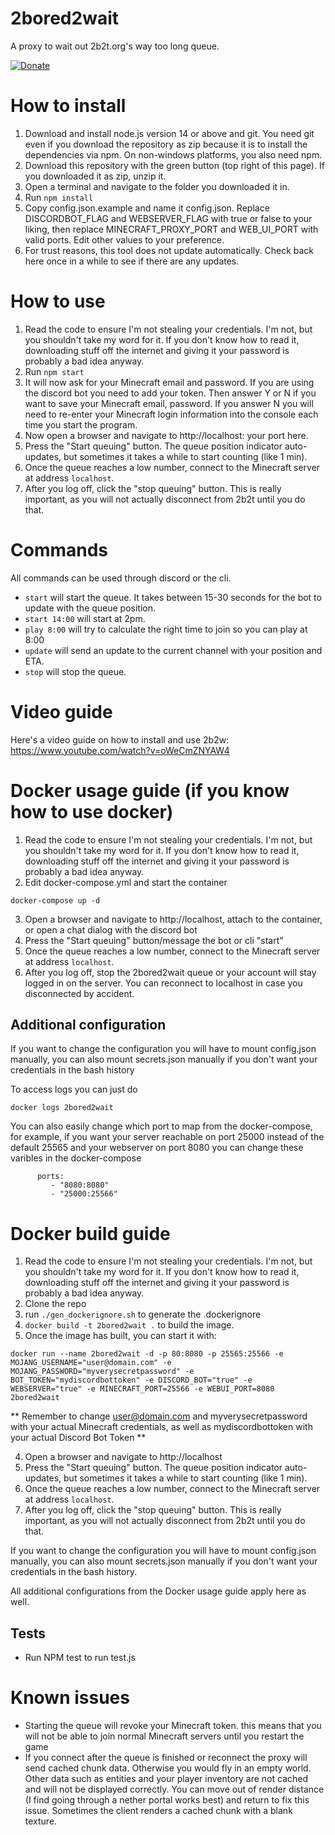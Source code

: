 # 2bored2wait
A proxy to wait out 2b2t.org's way too long queue.

[![Donate](https://img.shields.io/badge/Donate-PayPal-green.svg)](https://paypal.me/themoonisacheese?locale.x=fr_FR)

# How to install
1. Download and install node.js version 14 or above and git. You need git even if you download the repository as zip because it is to install the dependencies via npm. On non-windows platforms, you also need npm.
2. Download this repository with the green button (top right of this page). If you downloaded it as zip, unzip it.
3. Open a terminal and navigate to the folder you downloaded it in.
4. Run `npm install`
5. Copy config.json.example and name it config.json. Replace DISCORDBOT_FLAG and WEBSERVER_FLAG with true or false to your liking, then replace MINECRAFT_PROXY_PORT and WEB_UI_PORT with valid ports. Edit other values to your preference.
6. For trust reasons, this tool does not update automatically. Check back here once in a while to see if there are any updates.

# How to use
1. Read the code to ensure I'm not stealing your credentials. I'm not, but you shouldn't take my word for it. If you don't know how to read it, downloading stuff off the internet and giving it your password is probably a bad idea anyway.
2. Run `npm start`
3. It will now ask for your Minecraft email and password. If you are using the discord bot you need to add your token. Then answer Y or N if you want to save your Minecraft email, password. If you answer N you will need to re-enter your Minecraft login information into the console each time you start the program.
4. Now open a browser and navigate to http://localhost: your port here.
5. Press the "Start queuing" button. The queue position indicator auto-updates, but sometimes it takes a while to start counting (like 1 min).
6. Once the queue reaches a low number, connect to the Minecraft server at address `localhost`.
7. After you log off, click the "stop queuing" button. This is really important, as you will not actually disconnect from 2b2t until you do that.

# Commands
All commands can be used through discord or the cli.
- `start` will start the queue. It takes between 15-30 seconds for the bot to update with the queue position.
- `start 14:00` will start at 2pm.
- `play 8:00` will try to calculate the right time to join so you can play at 8:00
- `update` will send an update to the current channel with your position and ETA.
- `stop` will stop the queue.

# Video guide
Here's a video guide on how to install and use 2b2w: https://www.youtube.com/watch?v=oWeCmZNYAW4 

# Docker usage guide (if you know how to use docker)
1. Read the code to ensure I'm not stealing your credentials. I'm not, but you shouldn't take my word for it. If you don't know how to read it, downloading stuff off the internet and giving it your password is probably a bad idea anyway.
2. Edit docker-compose.yml and start the container
```
docker-compose up -d
```
3. Open a browser and navigate to http://localhost, attach to the container, or open a chat dialog with the discord bot
4. Press the "Start queuing" button/message the bot or cli "start"
5. Once the queue reaches a low number, connect to the Minecraft server at address `localhost`.
6. After you log off, stop the 2bored2wait queue or your account will stay logged in on the server. You can reconnect to localhost in case you disconnected by accident.

## Additional configuration

If you want to change the configuration you will have to mount config.json manually, you can also mount secrets.json manually if you don't want your credentials in the bash history

To access logs you can just do
```
docker logs 2bored2wait
```

You can also easily change which port to map from the docker-compose, for example, if you want your server reachable on port 25000 instead of the default 25565 and your webserver on port 8080 you can change these varibles in the docker-compose
```
      ports:
         - "8080:8080"
         - "25000:25566"
```


# Docker build guide
1. Read the code to ensure I'm not stealing your credentials. I'm not, but you shouldn't take my word for it. If you don't know how to read it, downloading stuff off the internet and giving it your password is probably a bad idea anyway.
2. Clone the repo
3. run `./gen_dockerignore.sh` to generate the .dockerignore
3. `docker build -t 2bored2wait .` to build the image.
3. Once the image has built, you can start it with:
```
docker run --name 2bored2wait -d -p 80:8080 -p 25565:25566 -e MOJANG_USERNAME="user@domain.com" -e MOJANG_PASSWORD="myverysecretpassword" -e BOT_TOKEN="mydiscordbottoken" -e DISCORD_BOT="true" -e WEBSERVER="true" -e MINECRAFT_PORT=25566 -e WEBUI_PORT=8080 2bored2wait
```
** Remember to change user@domain.com and myverysecretpassword with your actual Minecraft credentials, as well as mydiscordbottoken with your actual Discord Bot Token **

4. Open a browser and navigate to http://localhost
5. Press the "Start queuing" button. The queue position indicator auto-updates, but sometimes it takes a while to start counting (like 1 min).
6. Once the queue reaches a low number, connect to the Minecraft server at address `localhost`.
7. After you log off, click the "stop queuing" button. This is really important, as you will not actually disconnect from 2b2t until you do that.

If you want to change the configuration you will have to mount config.json manually, you can also mount secrets.json manually if you don't want your credentials in the bash history.

All additional configurations from the Docker usage guide apply here as well.

## Tests
- Run NPM test to run test.js


# Known issues
- Starting the queue will revoke your Minecraft token. this means that you will not be able to join normal Minecraft servers until you restart the game
- If you connect after the queue is finished or reconnect the proxy will send cached chunk data. Otherwise you would fly in an empty world. Other data such as  entities and your player inventory are not cached and will not be displayed correctly. You can move out of render distance (I find going through a nether portal works best) and return to fix this issue. Sometimes the client renders a cached chunk with a blank texture.
